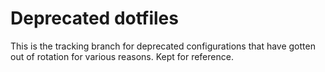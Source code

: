 # Deprecated dotfiles

This is the tracking branch for deprecated configurations that have gotten out
of rotation for various reasons. Kept for reference.
